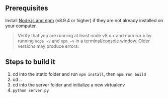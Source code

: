 ## Prerequisites

Install [Node.js and npm](https://nodejs.org/en/) (v8.9.4 or higher) if they are not already installed on your computer.

> Verify that you are running at least node v8.x.x and npm 5.x.x by running `node -v` and `npm -v`
in a terminal/console window. Older versions may produce errors.

## Steps to build it

1. cd into the static folder and run `npm install`, then  `npm run build`
2. cd ..
3. cd into the server folder and initialize a new virtualenv
4. `python server.py`